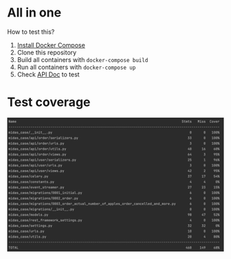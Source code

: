 # All in one

How to test this?

1. [Install Docker Compose](https://docs.docker.com/compose/install/)
2. Clone this repository
3. Build all containers with `docker-compose build`
4. Run all containers with `docker-compose up`
5. Check [API Doc](http://0.0.0.0:8000/) to test


# Test coverage
![test_coverage](test_coverage.png)